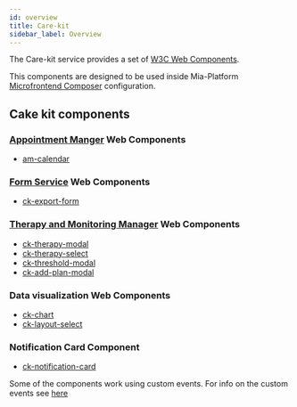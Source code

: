 ```yaml
---
id: overview
title: Care-kit
sidebar_label: Overview
---
```




The Care-kit service provides a set of [W3C Web Components](https://www.w3.org/TR/components-intro/).

This components are designed to be used inside Mia-Platform [Microfrontend Composer](/products/microfrontend-composer/overview.md) configuration. 

## Cake kit components

### [Appointment Manger](/runtime-components/plugins/appointment-manager/10_overview.md) Web Components
  - [am-calendar](/runtime-components/plugins/care-kit/20_components/10_am-calendar.md)

### [Form Service](/runtime-components/plugins/form-service-backend/10_overview.md) Web Components
  - [ck-export-form](/runtime-components/plugins/care-kit/20_components/20_ck-form-export.md)

### [Therapy and Monitoring Manager](/runtime-components/plugins/therapy-and-monitoring-manager/10_overview.md) Web Components
  - [ck-therapy-modal](/runtime-components/plugins/care-kit/20_components/30_ck-therapy-modal.md)
  - [ck-therapy-select](/runtime-components/plugins/care-kit/20_components/40_ck-therapy-select.md)
  - [ck-threshold-modal](/runtime-components/plugins/care-kit/20_components/50_ck-threshold-modal.md)
  - [ck-add-plan-modal](/runtime-components/plugins/care-kit/20_components/60_ck-add-plan-modal.md)

### Data visualization Web Components
  - [ck-chart](/runtime-components/plugins/care-kit/20_components/70_ck-chart.md)
  - [ck-layout-select](/runtime-components/plugins/care-kit/20_components/80_ck-layout-select.md)

### Notification Card Component
  - [ck-notification-card](/runtime-components/plugins/care-kit/20_components/90_ck-notification-card.md) 

Some of the components work using custom events. For info on the custom events see [here](/runtime-components/plugins/care-kit/30_events.md)
